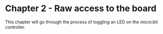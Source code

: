 # Chapter 2 - Raw access to the board

This chapter will go through the process of toggling an LED on the micro:bit controller.
